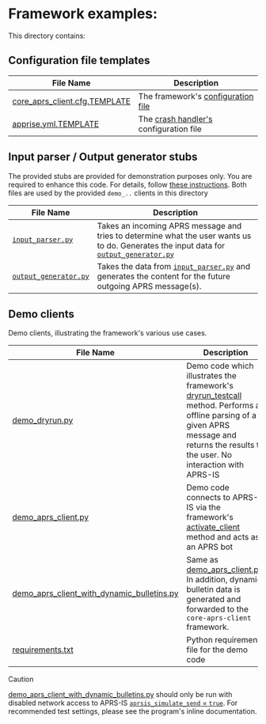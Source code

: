 # Framework examples:

This directory contains:

## Configuration file templates

| File Name                                                      | Description                                                                                       |
|----------------------------------------------------------------|---------------------------------------------------------------------------------------------------|
 | [core_aprs_client.cfg.TEMPLATE](core_aprs_client.cfg.TEMPLATE) | The framework's [configuration file](/docs/configuration.md)                                      |
 | [apprise.yml.TEMPLATE](apprise.yml.TEMPLATE)                   | The [crash handler's](/docs/configuration_subsections/config_crash_handler.md) configuration file |                                                                               

## Input parser / Output generator stubs

The provided stubs are provided for demonstration purposes only. You are required to enhance this code. For details, follow [these instructions](/docs/framework_usage.md). Both files are used by the provided `demo_..` clients in this directory

| File Name                                    | Description                                                                                                                                                   |
|----------------------------------------------|---------------------------------------------------------------------------------------------------------------------------------------------------------------|
 | [`input_parser.py`](input_parser.py)         | Takes an incoming APRS message and tries to determine what the user wants us to do. Generates the input data for [`output_generator.py`](output_generator.py) |
 | [`output_generator.py`](output_generator.py) | Takes the data from [`input_parser.py`](input_parser.py) and generates the content for the future outgoing APRS message(s).                                   |

## Demo clients

Demo clients, illustrating the framework's various use cases.

| File Name                                                                                | Description                                                                                                                                                                                                                                            |
|------------------------------------------------------------------------------------------|--------------------------------------------------------------------------------------------------------------------------------------------------------------------------------------------------------------------------------------------------------|
| [demo_dryrun.py](demo_dryrun.py)                                                         | Demo code which illustrates the framework's [dryrun_testcall](/docs/coreaprsclient_class.md#dryrun_testcall-class-method) method. Performs an offline parsing of a given APRS message and returns the results to the user. No interaction with APRS-IS | 
| [demo_aprs_client.py](demo_aprs_client.py)                                               | Demo code connects to APRS-IS via the framework's [activate_client](/docs/coreaprsclient_class.md#activate_client-class-method) method and acts as an APRS bot                                                                                         |
| [demo_aprs_client_with_dynamic_bulletins.py](demo_aprs_client_with_dynamic_bulletins.py) | Same as [demo_aprs_client.py](demo_aprs_client.py). In addition, dynamic bulletin data is generated and forwarded to the `core-aprs-client` framework.                                                                                                 |
| [requirements.txt](requirements.txt)                                                     | Python requirements file for the demo code                                                                                                                                                                                                             | 
> [!CAUTION]
> [demo_aprs_client_with_dynamic_bulletins.py](demo_aprs_client_with_dynamic_bulletins.py) should only be run with disabled network access to APRS-IS [`aprsis_simulate_send` = `true`](/docs/configuration_subsections/config_testing.md). For recommended test settings, please see the program's inline documentation. 
